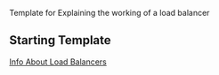 Template for Explaining the working of a load balancer

## Starting Template

[Info About Load Balancers]('./images/load_balancer_info.jpg')